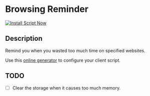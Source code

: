 # Browsing Reminder
[![Install Script Now](https://img.shields.io/badge/Install%20Script-Now-green)](https://raw.githubusercontent.com/songquanpeng/browsing-reminder/main/client.user.js)
## Description
Remind you when you wasted too much time on specified websites.

Use this [online generator](https://songquanpeng.github.io/browsing-reminder/generator.html) to configure your client script.

## TODO
- [ ] Clear the storage when it causes too much memory.